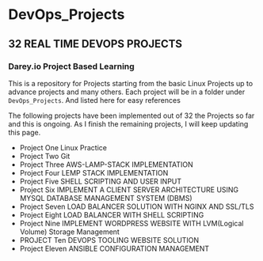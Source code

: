 # DevOps_Projects

## 32 REAL TIME DEVOPS PROJECTS


### Darey.io Project Based Learning

This is a repository for Projects starting from the basic Linux Projects up to advance projects and many others. Each project will be in a folder under `DevOps_Projects`. And listed here for easy references


The following projects have been implemented out of 32 the Projects so far and this is ongoing. As I finish the remaining projects, I will keep updating this page.



- Project One       Linux Practice 
- Project Two       Git 
- Project Three     AWS-LAMP-STACK IMPLEMENTATION
- Project Four      LEMP STACK IMPLEMENTATION    
- Project Five      SHELL SCRIPTING AND USER INPUT
- Project Six       IMPLEMENT A CLIENT SERVER ARCHITECTURE USING MYSQL DATABASE MANAGEMENT SYSTEM (DBMS)
- Project Seven     LOAD BALANCER SOLUTION WITH NGINX AND SSL/TLS
- Project Eight     LOAD BALANCER WITH SHELL SCRIPTING
- Project Nine      IMPLEMENT WORDPRESS WEBSITE WITH LVM(Logical Volume) Storage Management
- PROJECT Ten       DEVOPS TOOLING WEBSITE SOLUTION
- Project Eleven    ANSIBLE CONFIGURATION MANAGEMENT

